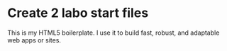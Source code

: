 # Create 2 labo start files
This is my HTML5 boilerplate. I use it to build fast, robust, and adaptable web apps or sites.